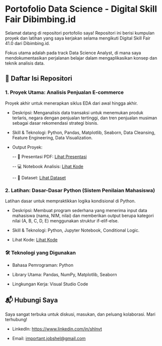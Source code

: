 # Portofolio Data Science - Digital Skill Fair Dibimbing.id
Selamat datang di repositori portofolio saya! Repositori ini berisi kumpulan proyek dan latihan yang saya kerjakan selama mengikuti Digital Skill Fair 41.0 dari Dibimbing.id.

Fokus utama adalah pada track Data Science Analyst, di mana saya mendokumentasikan perjalanan belajar dalam mengaplikasikan konsep dan teknik analisis data.

## 📂 Daftar Isi Repositori
### 1. Proyek Utama: Analisis Penjualan E-commerce
Proyek akhir untuk menerapkan siklus EDA dari awal hingga akhir.

- Deskripsi: Menganalisis data transaksi untuk menemukan produk terlaris, negara dengan penjualan tertinggi, dan tren penjualan musiman sebagai dasar rekomendasi strategi bisnis.

- Skill & Teknologi: Python, Pandas, Matplotlib, Seaborn, Data Cleansing, Feature Engineering, Data Visualization.

- Output Proyek:

  -- 📄 Presentasi PDF: [Lihat Presentasi](https://github.com/shlnvt/dibimbing-portofolio/blob/main/Digital%20Skill%20Fair%2041.0.pdf)

  -- 💻 Notebook Analisis: [Lihat Kode](https://github.com/shlnvt/dibimbing-portofolio/blob/main/Analisis%20Penjualan%20E-Commerce.ipynb)

  -- 💾 Dataset: [Lihat Dataset]([./Proyek_Analisis_Penjualan/online_retail_II.csv](https://www.kaggle.com/datasets/mashlyn/online-retail-ii-uci))

### 2. Latihan: Dasar-Dasar Python (Sistem Penilaian Mahasiswa)
Latihan dasar untuk mempraktikkan logika kondisional di Python.

- Deskripsi: Membuat program sederhana yang menerima input data mahasiswa (nama, NIM, nilai) dan memberikan output berupa kategori nilai (A, B, C, D, E) menggunakan struktur if-elif-else.

- Skill & Teknologi: Python, Jupyter Notebook, Conditional Logic.

- Lihat Kode: [Lihat Kode](template_introduction_python.ipynb)

### 🛠️ Teknologi yang Digunakan

  - Bahasa Pemrograman: Python

  - Library Utama: Pandas, NumPy, Matplotlib, Seaborn

  - Lingkungan Kerja: Visual Studio Code

## 📬 Hubungi Saya
Saya sangat terbuka untuk diskusi, masukan, dan peluang kolaborasi. Mari terhubung!

- LinkedIn: https://www.linkedin.com/in/shlnvt

- Email: important.jobshel@gmail.com
